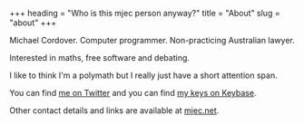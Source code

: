 +++
heading = "Who is this mjec person anyway?"
title = "About"
slug = "about"
+++

Michael Cordover. Computer programmer. Non-practicing Australian lawyer.

Interested in maths, free software and debating.

I like to think I'm a polymath but I really just have a short attention span.

You can find [me on Twitter](https://twitter.com/mjec) and you can find [my keys on Keybase](https://keybase.io/mjec).

Other contact details and links are available at [mjec.net](https://mjec.net).
